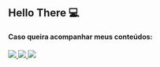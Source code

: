 ## Hello There 💻



#### Caso queira acompanhar meus conteúdos:

<p align="left">
  <a href="https://www.instagram.com/fer.filho" alt="Instagram">
    <img src="https://img.shields.io/badge/-Instagram-purple?style=for-the-badge&logo=Instagram&logoColor=FFFFFF&link=https://www.instagram.com/fer.filho"/>
  </a>
  
  <a href="https://www.linkedin.com/in/fernando-santos-b450b7189/" alt="Linkedin">
    <img src="https://img.shields.io/badge/-Linkedin-blue?style=for-the-badge&logo=Linkedin&logoColor=FFFFFF&link=https://www.linkedin.com/in/fernando-santos-b450b7189/"/>
  </a>
  
  <a href="https://youtube.com/channel/UCuzRCkvBz-sNKGa3MpK4ALg" alt="YouTube">
    <img src="https://img.shields.io/badge/-Youtube-FF0000?style=for-the-badge&logo=youtube&logoColor=FFFFFF&link=https://youtube.com/channel/UCuzRCkvBz-sNKGa3MpK4ALg"/>
  </a>
</p>
